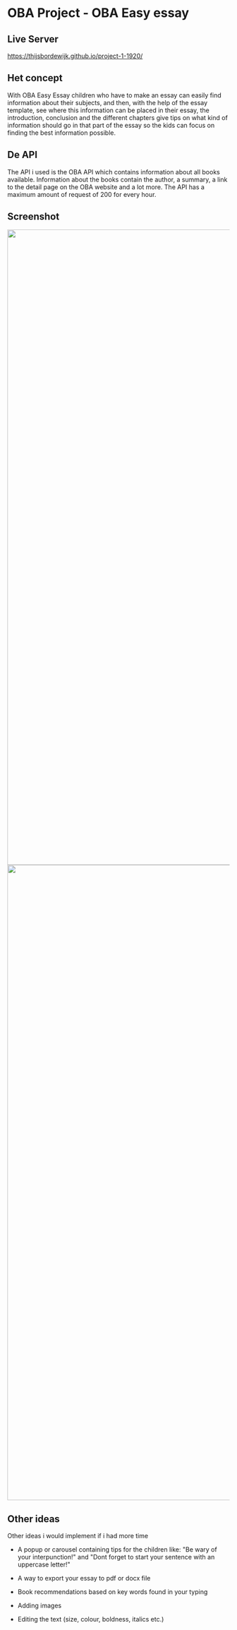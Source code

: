# OBA Project - OBA Easy essay

## Live Server

https://thijsbordewijk.github.io/project-1-1920/

## Het concept

With OBA Easy Essay children who have to make an essay can easily find information about their subjects, and then, with the help of the essay template, see where this information can be placed in their essay, the introduction, conclusion and the different chapters give tips on what kind of information should go in that part of the essay so the kids can focus on finding the best information possible.

## De API

The API i used is the OBA API which contains information about all books available. Information about the books contain the author, a summary, a link to the detail page on the OBA website and a lot more. The API has a maximum amount of request of 200 for every hour.

## Screenshot

<img width="1440px" src="https://user-images.githubusercontent.com/43644032/76074190-4aef7c80-5f9b-11ea-9dfa-0261a72608a0.PNG">
<img width="1440px" src="https://user-images.githubusercontent.com/43644032/76074391-92760880-5f9b-11ea-931d-c82d56f057c8.PNG">

## Other ideas 

Other ideas i would implement if i had more time

 - A popup or carousel containing tips for the children like: "Be wary of your interpunction!" and "Dont forget to start your sentence with an uppercase letter!"

- A way to export your essay to pdf or docx file

- Book recommendations based on key words found in your typing

- Adding images

- Editing the text (size, colour, boldness, italics etc.)

